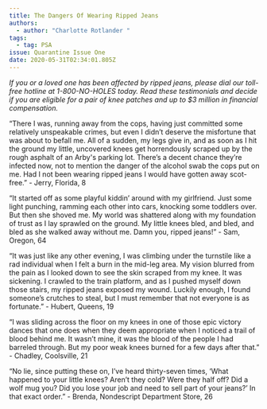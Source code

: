 ```yaml
---
title: The Dangers Of Wearing Ripped Jeans
authors:
  - author: "Charlotte Rotlander "
tags:
  - tag: PSA
issue: Quarantine Issue One
date: 2020-05-31T02:34:01.805Z
---
```

*If you or a loved one has been affected by ripped jeans, please dial our toll-free hotline at 1-800-NO-HOLES today. Read these testimonials and decide if you are eligible for a pair of knee patches and up to $3 million in financial compensation.* 

“There I was, running away from the cops, having just committed some relatively unspeakable crimes, but even I didn’t deserve the misfortune that was about to befall me. All of a sudden, my legs give in, and as soon as I hit the ground my little, uncovered knees get horrendously scraped up by the rough asphalt of an Arby's parking lot. There’s a decent chance they’re infected now, not to mention the danger of the alcohol swab the cops put on me. Had I not been wearing ripped jeans I would have gotten away scot-free.” - Jerry, Florida, 8

“It started off as some playful kiddin’ around with my girlfriend. Just some light punching, ramming each other into cars, knocking some toddlers over. But then she shoved me. My world was shattered along with my foundation of trust as I lay sprawled on the ground. My little knees bled, and bled, and bled as she walked away without me. Damn you, ripped jeans!” - Sam, Oregon, 64

“It was just like any other evening, I was climbing under the turnstile like a rad individual when I felt a burn in the mid-leg area. My vision blurred from the pain as I looked down to see the skin scraped from my knee. It was sickening. I crawled to the train platform, and as I pushed myself down those stairs, my ripped jeans exposed my wound. Luckily enough, I found someone’s crutches to steal, but I must remember that not everyone is as fortunate.” - Hubert, Queens, 19

“I was sliding across the floor on my knees in one of those epic victory dances that one does when they deem appropriate when I noticed a trail of blood behind me. It wasn’t mine, it was the blood of the people I had barreled through. But my poor weak knees burned for a few days after that.” - Chadley, Coolsville, 21

“No lie, since putting these on, I’ve heard thirty-seven times, ‘What happened to your little knees? Aren’t they cold? Were they half off? Did a wolf mug you? Did you lose your job and need to sell part of your jeans?’ In that exact order.” - Brenda, Nondescript Department Store, 26